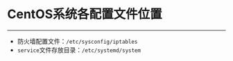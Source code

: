 # CentOS系统各配置文件位置

---

- 防火墙配置文件：`/etc/sysconfig/iptables`
- `service`文件存放目录：`/etc/systemd/system`

